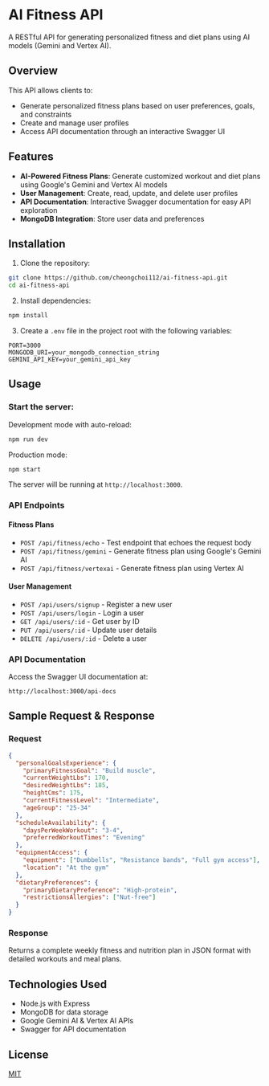 # AI Fitness API

A RESTful API for generating personalized fitness and diet plans using AI models (Gemini and Vertex AI).

## Overview

This API allows clients to:

- Generate personalized fitness plans based on user preferences, goals, and constraints
- Create and manage user profiles
- Access API documentation through an interactive Swagger UI

## Features

- **AI-Powered Fitness Plans**: Generate customized workout and diet plans using Google's Gemini and Vertex AI models
- **User Management**: Create, read, update, and delete user profiles
- **API Documentation**: Interactive Swagger documentation for easy API exploration
- **MongoDB Integration**: Store user data and preferences

## Installation

1. Clone the repository:

```bash
git clone https://github.com/cheongchoi112/ai-fitness-api.git
cd ai-fitness-api
```

2. Install dependencies:

```bash
npm install
```

3. Create a `.env` file in the project root with the following variables:

```
PORT=3000
MONGODB_URI=your_mongodb_connection_string
GEMINI_API_KEY=your_gemini_api_key
```

## Usage

### Start the server:

Development mode with auto-reload:

```bash
npm run dev
```

Production mode:

```bash
npm start
```

The server will be running at `http://localhost:3000`.

### API Endpoints

#### Fitness Plans

- `POST /api/fitness/echo` - Test endpoint that echoes the request body
- `POST /api/fitness/gemini` - Generate fitness plan using Google's Gemini AI
- `POST /api/fitness/vertexai` - Generate fitness plan using Vertex AI

#### User Management

- `POST /api/users/signup` - Register a new user
- `POST /api/users/login` - Login a user
- `GET /api/users/:id` - Get user by ID
- `PUT /api/users/:id` - Update user details
- `DELETE /api/users/:id` - Delete a user

### API Documentation

Access the Swagger UI documentation at:

```
http://localhost:3000/api-docs
```

## Sample Request & Response

### Request

```json
{
  "personalGoalsExperience": {
    "primaryFitnessGoal": "Build muscle",
    "currentWeightLbs": 170,
    "desiredWeightLbs": 185,
    "heightCms": 175,
    "currentFitnessLevel": "Intermediate",
    "ageGroup": "25-34"
  },
  "scheduleAvailability": {
    "daysPerWeekWorkout": "3-4",
    "preferredWorkoutTimes": "Evening"
  },
  "equipmentAccess": {
    "equipment": ["Dumbbells", "Resistance bands", "Full gym access"],
    "location": "At the gym"
  },
  "dietaryPreferences": {
    "primaryDietaryPreference": "High-protein",
    "restrictionsAllergies": ["Nut-free"]
  }
}
```

### Response

Returns a complete weekly fitness and nutrition plan in JSON format with detailed workouts and meal plans.

## Technologies Used

- Node.js with Express
- MongoDB for data storage
- Google Gemini AI & Vertex AI APIs
- Swagger for API documentation

## License

[MIT](LICENSE)
